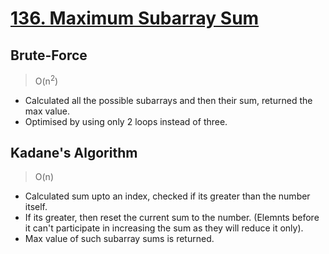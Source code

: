 # [136. Maximum Subarray Sum](https://leetcode.com/problems/maximum-subarray/)
## Brute-Force
> O(n<sup>2</sup>)
- Calculated all the possible subarrays and then their sum, returned the max value.
- Optimised by using only 2 loops instead of three.

## Kadane's Algorithm
> O(n)
- Calculated sum upto an index, checked if its greater than the number itself.
- If its greater, then reset the current sum to the number. (Elemnts before it can't participate in increasing the sum as they will reduce it only).
- Max value of such subarray sums is returned.
